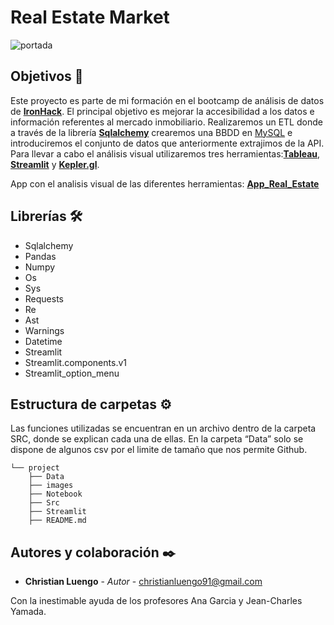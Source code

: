 # Real Estate Market

![portada](https://www.nhar.org/assets/images/housing_market_graphic.jpg)

## Objetivos 🚀

Este proyecto es parte de mi formación en el bootcamp de análisis de datos de **[IronHack](https://www.ironhack.com/es)**. El principal objetivo es mejorar la accesibilidad a los datos e información referentes al mercado inmobiliario. Realizaremos un ETL donde a través de la librería **[Sqlalchemy]( https://www.sqlalchemy.org/)** crearemos una BBDD en [MySQL]( https://www.mysql.com/) e introduciremos el conjunto de datos que anteriormente extrajimos de la API. Para llevar a cabo el análisis visual utilizaremos tres herramientas:**[Tableau]( https://www.tableau.com/es-es)**, **[Streamlit]( https://streamlit.io/)** y **[Kepler.gl]( https://kepler.gl/)**.

App con el analisis visual de las diferentes herramientas: **[App_Real_Estate]( http://192.168.1.128:8501/)**

## Librerías 🛠️

- Sqlalchemy
- Pandas
- Numpy
- Os
- Sys
- Requests
- Re
- Ast
- Warnings
- Datetime
- Streamlit
- Streamlit.components.v1
- Streamlit_option_menu

## Estructura de carpetas ⚙️

Las funciones utilizadas se encuentran en un archivo dentro de la carpeta SRC, donde se explican cada una de ellas. En la carpeta “Data” solo se dispone de algunos csv por el limite de tamaño que nos permite Github.

```
└── project
    ├── Data
    ├── images
    ├── Notebook
    ├── Src
    ├── Streamlit
    ├── README.md
```

## Autores y colaboración ✒️

* **Christian Luengo** - *Autor* - christianluengo91@gmail.com

Con la inestimable ayuda de los profesores Ana Garcia y Jean-Charles Yamada. 

